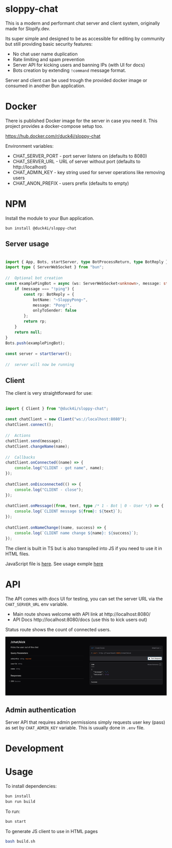# sloppy-chat

This is a modern and performant chat server and client system, originally made for Slopify.dev.

Its super simple and designed to be as accessible for editing by community but still providing basic security features:
- No chat user name duplication
- Rate limiting and spam prevention 
- Server API for kicking users and banning IPs (with UI for docs)
- Bots creation by extending `!command` message format. 

Server and client can be used trough the provided docker image or consumed in another Bun application.

# Docker 

There is published Docker image for the server in case you need it. This project provides a docker-compose setup too.

https://hub.docker.com/r/duck4i/sloppy-chat

Environment variables:
* CHAT_SERVER_PORT - port server listens on (defaults to 8080)
* CHAT_SERVER_URL - URL of server without port (defaults to http://localhost) 
* CHAT_ADMIN_KEY - key string used for server operations like removing users
* CHAT_ANON_PREFIX - users prefix (defaults to empty)

# NPM 

Install the module to your Bun application.

```
bun install @duck4i/sloppy-chat
```

## Server usage

```typescript

import { App, Bots, startServer, type BotProcessReturn, type BotReply } from "@duck4i/sloppy-chat";
import type { ServerWebSocket } from "bun";

//  Optional bot creation
const examplePingBot = async (ws: ServerWebSocket<unknown>, message: string, userName: string, userId: string): BotProcessReturn => {
    if (message === "!ping") {
        const rp: BotReply = {
            botName: "~SloppyPong~",
            message: "Pong!",
            onlyToSender: false
        };
        return rp;
    }
    return null;
}
Bots.push(examplePingBot);

const server = startServer();

//  server will now be running 

```

## Client 

The client is very straightforward for use:

```typescript

import { Client } from "@duck4i/sloppy-chat";

const chatClient = new Client("ws://localhost:8080");
chatClient.connect();

//  Actions
chatClient.send(message);
chatClient.changeName(name);

//  Callbacks
chatClient.onConnected((name) => {
    console.log("CLIENT - got name", name);
});

chatClient.onDisconnected(() => {
    console.log("CLIENT - close");
});

chatClient.onMessage((from, text, type /* 1 - Bot | 0 - User */) => {
    console.log(`CLIENT message ${from}: ${text}`);
});

chatClient.onNameChange((name, success) => {
    console.log(`CLIENT name change ${name}: ${success}`);
});

```

The client is built in TS but is also transpiled into JS if you need to use it in HTML files.

JavaScript file is [here](./html/chat_client.js). See usage exmple [here](./html/chat.html)

# API

The API comes with docs UI for testing, you can set the server URL via the `CHAT_SERVER_URL` env variable.

* Main route shows welcome with API link at http://localhost:8080/
* API Docs http://localhost:8080/docs (use this to kick users out)

Status route shows the count of connected users.

![Kick User](./doc/kick.png)


## Admin authentication 

Server API that requires admin permissions simply requests user key (pass) as set by `CHAT_ADMIN_KEY` variable.
This is usually done in `.env` file.


# Development 

# Usage 

To install dependencies:

```bash
bun install
bun run build
```

To run:

```bash
bun start
```

To generate JS client to use in HTML pages
```bash
bash build.sh
```